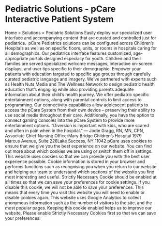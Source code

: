 # Pediatric Solutions - pCare Interactive Patient System

Home > Solutions > Pediatric Solutions
Easily deploy our specialized user interface and accompanying content that are curated and controlled just for pediatrics.  pCare Pediatrics solutions can be configured across Children’s Hospitals as well as on specific floors, units, or rooms in hospitals caring for all demographics.
Our pediatrics interface features customized, age-appropriate portals designed especially for youth. Children and their families are served specialized welcome messages, interactive on-screen displays, and user tips specific to their demographic.
Empower your patients with education targeted to specific age groups through carefully curated pediatric language and imagery. We’ve partnered with experts such as Health Nuts Media and The Wellness Network to design pediatric health education that’s engaging while also providing parents adequate information about their child’s health journey.
We offer pediatric specific entertainment options, along with parental controls to limit access to programming. Our connectivity capabilities allow adolescent patients to access the pCare System from their own device – preserving their ability to use social media throughout their care. Additionally, you have the option to connect gaming consoles into the pCare System to provide more entertainment options.
“Diversion is important with kids, who are scared and often in pain when in the hospital.”
— Jodie Gragg, RN, MN, CPN, Associate Chief Nursing OfficerMary Bridge Children’s Hospital
1979 Marcus Avenue, Suite 226Lake Success, NY 11042
pCare uses cookies to ensure that we give you the best experience on our website. You can find out more about which cookies we are using or switch them off in settings.
This website uses cookies so that we can provide you with the best user experience possible. Cookie information is stored in your browser and performs functions such as recognising you when you return to our website and helping our team to understand which sections of the website you find most interesting and useful.
Strictly Necessary Cookie should be enabled at all times so that we can save your preferences for cookie settings.
If you disable this cookie, we will not be able to save your preferences. This means that every time you visit this website you will need to enable or disable cookies again.
This website uses Google Analytics to collect anonymous information such as the number of visitors to the site, and the most popular pages.
Keeping this cookie enabled helps us to improve our website.
Please enable Strictly Necessary Cookies first so that we can save your preferences!
